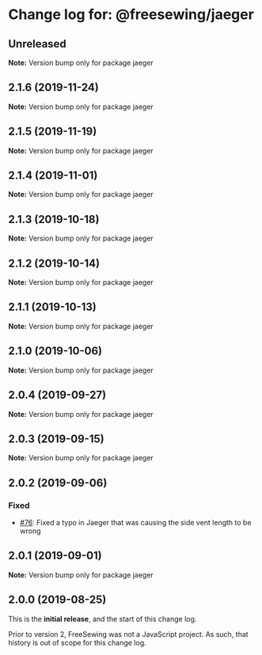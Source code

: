 # Change log for: @freesewing/jaeger


## Unreleased

**Note:** Version bump only for package jaeger


## 2.1.6 (2019-11-24)

**Note:** Version bump only for package jaeger


## 2.1.5 (2019-11-19)

**Note:** Version bump only for package jaeger


## 2.1.4 (2019-11-01)

**Note:** Version bump only for package jaeger


## 2.1.3 (2019-10-18)

**Note:** Version bump only for package jaeger


## 2.1.2 (2019-10-14)

**Note:** Version bump only for package jaeger


## 2.1.1 (2019-10-13)

**Note:** Version bump only for package jaeger


## 2.1.0 (2019-10-06)

**Note:** Version bump only for package jaeger


## 2.0.4 (2019-09-27)

**Note:** Version bump only for package jaeger


## 2.0.3 (2019-09-15)

**Note:** Version bump only for package jaeger


## 2.0.2 (2019-09-06)

### Fixed

 - [#76](https://github.com/freesewing/freesewing.org/issues/76): Fixed a typo in Jaeger that was causing the side vent length to be wrong
## 2.0.1 (2019-09-01)

**Note:** Version bump only for package jaeger




## 2.0.0 (2019-08-25)

This is the **initial release**, and the start of this change log.

Prior to version 2, FreeSewing was not a JavaScript project.
As such, that history is out of scope for this change log.
